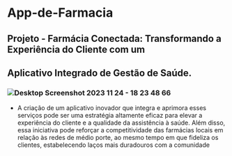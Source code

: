 # App-de-Farmacia
## Projeto - Farmácia Conectada: Transformando a Experiência do Cliente com um 
## Aplicativo Integrado de Gestão de Saúde.
### ![Desktop Screenshot 2023 11 24 - 18 23 48 66](https://github.com/wanddmarques/App-de-Farmacia/assets/69114988/69ad533f-52cf-4de6-8a7b-51093cb2307c)
- A criação de um aplicativo inovador que integra e aprimora esses serviços pode ser uma 
estratégia altamente eficaz para elevar a experiência do cliente e a qualidade da assistência 
à saúde. Além disso, essa iniciativa pode reforçar a competitividade das farmácias locais em 
relação às redes de médio porte, ao mesmo tempo em que fideliza os clientes, estabelecendo 
laços mais duradouros com a comunidade
